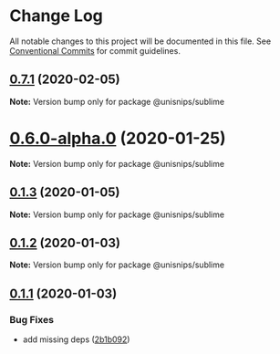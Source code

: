 # Change Log

All notable changes to this project will be documented in this file.
See [Conventional Commits](https://conventionalcommits.org) for commit guidelines.

## [0.7.1](https://github.com/hikerpig/unisnips/compare/v0.7.0...v0.7.1) (2020-02-05)

**Note:** Version bump only for package @unisnips/sublime





# [0.6.0-alpha.0](https://github.com/hikerpig/unisnips/compare/v0.5.1-alpha.0...v0.6.0-alpha.0) (2020-01-25)

**Note:** Version bump only for package @unisnips/sublime





## [0.1.3](https://github.com/hikerpig/unisnips/compare/@unisnips/sublime@0.1.2...@unisnips/sublime@0.1.3) (2020-01-05)

**Note:** Version bump only for package @unisnips/sublime





## [0.1.2](https://github.com/hikerpig/unisnips/compare/@unisnips/sublime@0.1.1...@unisnips/sublime@0.1.2) (2020-01-03)

**Note:** Version bump only for package @unisnips/sublime





## [0.1.1](https://github.com/hikerpig/unisnips/compare/@unisnips/sublime@0.1.0...@unisnips/sublime@0.1.1) (2020-01-03)


### Bug Fixes

* add missing deps ([2b1b092](https://github.com/hikerpig/unisnips/commit/2b1b092cde68f5865bd2a4f9b82b61f27031e3b3))
